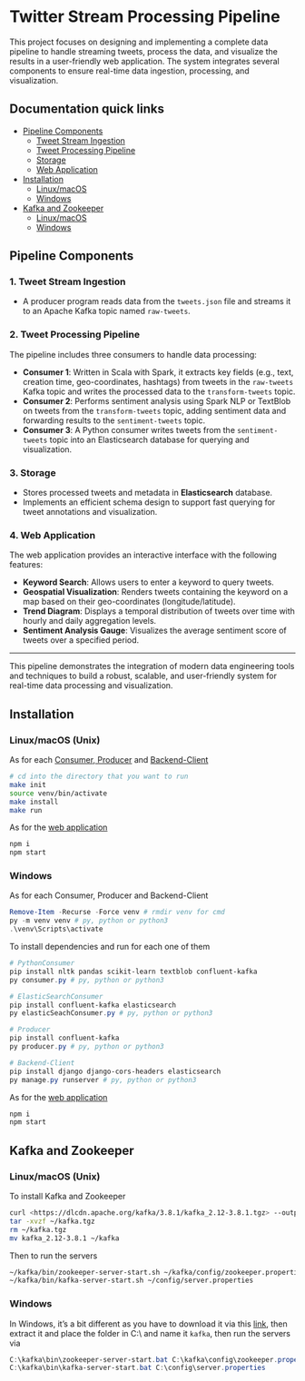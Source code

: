 # Twitter Stream Processing Pipeline

This project focuses on designing and implementing a complete data pipeline to handle streaming tweets, process the data, and visualize the results in a user-friendly web application. The system integrates several components to ensure real-time data ingestion, processing, and visualization.

## Documentation quick links

- [Pipeline Components](https://github.com/TwitterStreaming#pipeline-components)
    - [Tweet Stream Ingestion](http://github.com/twitterstreaming#1-tweet-stream-ingestion)
    - [Tweet Processing Pipeline](https://github.com/TwitterStreaming#2-tweet-processing-pipeline)
    - [Storage](http://github.com/twitterstreaming#3-storage)
    - [Web Application](https://github.com/TwitterStreaming#4-web-application)
- [Installation](http://github.com/twitterstreaming#installation)
    - [Linux/macOS](http://github.com/twitterstreaming#linuxmacos-unix)
    - [Windows](http://github.com/twitterstreaming#windows)
- [Kafka and Zookeeper](http://github.com/twitterstreaming#kafka-and-zookeeper)
    - [Linux/macOS](http://github.com/twitterstreaming#linuxmacos-unix-1)
    - [Windows](http://github.com/twitterstreaming#windows-1)

## Pipeline Components

### 1. **Tweet Stream Ingestion**

- A producer program reads data from the `tweets.json` file and streams it to an Apache Kafka topic named `raw-tweets`.

### 2. **Tweet Processing Pipeline**

The pipeline includes three consumers to handle data processing:

- **Consumer 1**: Written in Scala with Spark, it extracts key fields (e.g., text, creation time, geo-coordinates, hashtags) from tweets in the `raw-tweets` Kafka topic and writes the processed data to the `transform-tweets` topic.
- **Consumer 2**: Performs sentiment analysis using Spark NLP or TextBlob on tweets from the `transform-tweets` topic, adding sentiment data and forwarding results to the `sentiment-tweets` topic.
- **Consumer 3**: A Python consumer writes tweets from the `sentiment-tweets` topic into an Elasticsearch database for querying and visualization.

### 3. **Storage**

- Stores processed tweets and metadata in **Elasticsearch** database.
- Implements an efficient schema design to support fast querying for tweet annotations and visualization.

### 4. **Web Application**

The web application provides an interactive interface with the following features:

- **Keyword Search**: Allows users to enter a keyword to query tweets.
- **Geospatial Visualization**: Renders tweets containing the keyword on a map based on their geo-coordinates (longitude/latitude).
- **Trend Diagram**: Displays a temporal distribution of tweets over time with hourly and daily aggregation levels.
- **Sentiment Analysis Gauge**: Visualizes the average sentiment score of tweets over a specified period.

---

This pipeline demonstrates the integration of modern data engineering tools and techniques to build a robust, scalable, and user-friendly system for real-time data processing and visualization.

## Installation

### Linux/macOS (Unix)

As for each [Consumer, Producer](https://github.com/TwitterStreaming/ConsumerAndProducer/tree/dev) and [Backend-Client](https://github.com/TwitterStreaming/Backend-Client/tree/dev)

```bash
# cd into the directory that you want to run
make init
source venv/bin/activate
make install
make run
```

As for the [web application](https://www.notion.so/%5B%3Chttps://github.com/TwitterStreaming/web/tree/dev%3E%5D(%3Chttps://github.com/TwitterStreaming/ConsumerAndProducer/tree/dev%3E))

```bash
npm i
npm start
```

### Windows

As for each Consumer, Producer and Backend-Client

```powershell
Remove-Item -Recurse -Force venv # rmdir venv for cmd
py -m venv venv # py, python or python3
.\venv\Scripts\activate
```

To install dependencies and run for each one of them

```powershell
# PythonConsumer
pip install nltk pandas scikit-learn textblob confluent-kafka
py consumer.py # py, python or python3

# ElasticSearchConsumer
pip install confluent-kafka elasticsearch
py elasticSeachConsumer.py # py, python or python3

# Producer
pip install confluent-kafka
py producer.py # py, python or python3

# Backend-Client
pip install django django-cors-headers elasticsearch
py manage.py runserver # py, python or python3
```

As for the [web application](https://www.notion.so/%5B%3Chttps://github.com/TwitterStreaming/web/tree/dev%3E%5D(%3Chttps://github.com/TwitterStreaming/ConsumerAndProducer/tree/dev%3E))

```bash
npm i
npm start
```

## Kafka and Zookeeper

### Linux/macOS (Unix)

To install Kafka and Zookeeper

```bash
curl <https://dlcdn.apache.org/kafka/3.8.1/kafka_2.12-3.8.1.tgz> --output ~/kafka.tgz
tar -xvzf ~/kafka.tgz
rm ~/kafka.tgz
mv kafka_2.12-3.8.1 ~/kafka
```

Then to run the servers

```bash
~/kafka/bin/zookeeper-server-start.sh ~/kafka/config/zookeeper.properties
~/kafka/bin/kafka-server-start.sh ~/config/server.properties
```

### Windows

In Windows, it’s a bit different as you have to download it via this [link](https://dlcdn.apache.org/kafka/3.8.1/kafka_2.12-3.8.1.tgz), then extract it and place the folder in C:\ and name it `kafka`, then run the servers via

```powershell
C:\kafka\bin\zookeeper-server-start.bat C:\kafka\config\zookeeper.properties
C:\kafka\bin\kafka-server-start.bat C:\config\server.properties
```

